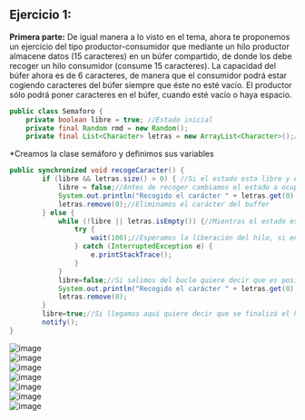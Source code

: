 ## Ejercicio 1:

**Primera parte:** De igual manera a lo visto en el tema, ahora te proponemos un ejercicio del tipo productor-consumidor que mediante un hilo productor almacene datos (15 caracteres) en un búfer compartido, de donde los debe recoger un hilo consumidor (consume 15 caracteres). La capacidad del búfer ahora es de 6 caracteres, de manera que el consumidor podrá estar cogiendo caracteres del búfer siempre que éste no esté vacío. El productor sólo podrá poner caracteres en el búfer, cuando esté vacío o haya espacio.

```Java
public class Semaforo {
    private boolean libre = true; //Estado inicial
    private final Random rmd = new Random();
    private final List<Character> letras = new ArrayList<Character>();//ArrayList donde se almacenarán los carácteres del buffer

```
*Creamos la clase semáforo y definimos sus variables  

```Java
public synchronized void recogeCaracter() {
        if (libre && letras.size() > 0) { //Si el estado esta libre y el tamaño del buffer es mayor a 0 recogemos un carácter
            libre = false;//Antes de recoger cambiamos el estado a ocupado
            System.out.println("Recogido el carácter " + letras.get(0) + " del buffer (" + (letras.size() -1) + ")");
            letras.remove(0);//Eliminamos el carácter del buffer
        } else {
            while (!libre || letras.isEmpty()) {//Mientras el estado está ocupado o el buffer vacío el hilo se queda en espera
                try {
                    wait(100);//Esperamos la liberación del hilo, si en 0.1 segundo no recibe la liberación comprueba las condiciones del bucle
                } catch (InterruptedException e) {
                    e.printStackTrace();
                }
            }
            libre=false;//Si salimos del bucle quiere decir que es posible la lectura por lo que cambiamos el estado antes de realizar la operación
            System.out.println("Recogido el carácter " + letras.get(0) + " del buffer (" + (letras.size() -1) + ")");
            letras.remove(0);
        }
        libre=true;//Si llegamos aquí quiere decir que se finalizó el hilo, por lo que podemos liberar el estado y dar aviso al resto de hilos.
        notify();
}
````

![image](https://user-images.githubusercontent.com/44543081/49691338-24485900-fb40-11e8-8a39-5ab0d1f2371f.png)  
![image](https://user-images.githubusercontent.com/44543081/49691348-4a6df900-fb40-11e8-94e7-91c46b8e8af5.png)  
![image](https://user-images.githubusercontent.com/44543081/49691357-738e8980-fb40-11e8-9d03-4f30792a4585.png)  
![image](https://user-images.githubusercontent.com/44543081/49691362-91f48500-fb40-11e8-93a7-6c097b14e1af.png)  
![image](https://user-images.githubusercontent.com/44543081/49691365-adf82680-fb40-11e8-8572-7ccd994160e1.png)  
![image](https://user-images.githubusercontent.com/44543081/49691374-d54ef380-fb40-11e8-9c23-49fd848578c2.png)  
![image](https://user-images.githubusercontent.com/44543081/49691382-f879a300-fb40-11e8-9663-e6b4f61e2141.png)  


